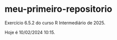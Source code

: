 # meu-primeiro-repositorio
Exercício 6.5.2 do curso R Intermediário de 2025.

Hoje é 10/02/2024 10:15.

